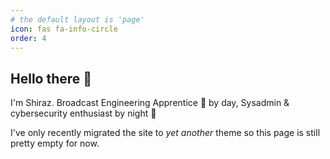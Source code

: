 ```yaml
---
# the default layout is 'page'
icon: fas fa-info-circle
order: 4
---
```


## Hello there 👋

I'm Shiraz. Broadcast Engineering Apprentice 🎥 by day, Sysadmin & cybersecurity enthusiast by night 🌙 

I've only recently migrated the site to *yet another* theme so this page is still pretty empty for now.